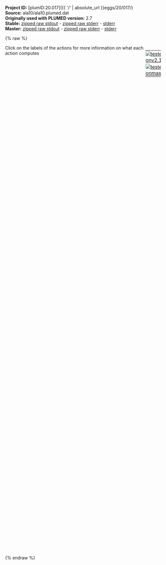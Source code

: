 **Project ID:** [plumID:20.017]({{ '/' | absolute_url }}eggs/20/017/)  
**Source:** ala10/ala10.plumed.dat  
**Originally used with PLUMED version:** 2.7  
**Stable:** [zipped raw stdout](ala10.plumed.dat.plumed.stdout.txt.zip) - [zipped raw stderr](ala10.plumed.dat.plumed.stderr.txt.zip) - [stderr](ala10.plumed.dat.plumed.stderr)  
**Master:** [zipped raw stdout](ala10.plumed.dat.plumed_master.stdout.txt.zip) - [zipped raw stderr](ala10.plumed.dat.plumed_master.stderr.txt.zip) - [stderr](ala10.plumed.dat.plumed_master.stderr)  

{% raw %}
<div style="width: 100%; float:left">
<div style="width: 90%; float:left" id="value_details_data/ala10/ala10.plumed.dat"> Click on the labels of the actions for more information on what each action computes </div>
<div style="width: 10%; float:left"><table><tr><td style="padding:1px"><a href="ala10.plumed.dat.plumed.stderr"><img src="https://img.shields.io/badge/v2.10-passing-green.svg" alt="tested onv2.10" /></a></td></tr><tr><td style="padding:1px"><a href="ala10.plumed.dat.plumed_master.stderr"><img src="https://img.shields.io/badge/master-passing-green.svg" alt="tested onmaster" /></a></td></tr></table></div></div>
<pre style="width=97%;">
<span class="plumedtooltip" style="color:green">UNITS<span class="right">This command sets the internal units for the code. <a href="https://www.plumed.org/doc-master/user-doc/html/_u_n_i_t_s.html" style="color:green">More details</a><i></i></span></span> <span class="plumedtooltip">LENGTH<span class="right">the units of lengths<i></i></span></span>=A <span class="plumedtooltip">TIME<span class="right">the units of time<i></i></span></span>=fs <span class="plumedtooltip">ENERGY<span class="right">the units of energy<i></i></span></span>=kcal/mol

<span style="display:none;" id="data/ala10/ala10.plumed.dat">The UNITS action with label <b></b> calculates something</span><b name="data/ala10/ala10.plumed.datb1" onclick='showPath("data/ala10/ala10.plumed.dat","data/ala10/ala10.plumed.datb1","data/ala10/ala10.plumed.datb1","violet")'>b1</b><span style="display:none;" id="data/ala10/ala10.plumed.datb1">The GROUP action with label <b>b1</b> calculates the following quantities:<table  align="center" frame="void" width="95%" cellpadding="5%"><tr><td width="5%"><b> Quantity </b>  </td><td width="5%"><b> Type </b>  </td><td><b> Description </b> </td></tr><tr><td width="5%">b1</td><td width="5%"><font color="violet">atoms</font></td><td>indices of atoms specified in GROUP</td></tr></table></span>: <span class="plumedtooltip" style="color:green">GROUP<span class="right">Define a group of atoms so that a particular list of atoms can be referenced with a single label in definitions of CVs or virtual atoms. <a href="https://www.plumed.org/doc-master/user-doc/html/_g_r_o_u_p.html" style="color:green">More details</a><i></i></span></span> <span class="plumedtooltip">ATOMS<span class="right">the numerical indexes for the set of atoms in the group<i></i></span></span>=5
<b name="data/ala10/ala10.plumed.datb2" onclick='showPath("data/ala10/ala10.plumed.dat","data/ala10/ala10.plumed.datb2","data/ala10/ala10.plumed.datb2","violet")'>b2</b><span style="display:none;" id="data/ala10/ala10.plumed.datb2">The GROUP action with label <b>b2</b> calculates the following quantities:<table  align="center" frame="void" width="95%" cellpadding="5%"><tr><td width="5%"><b> Quantity </b>  </td><td width="5%"><b> Type </b>  </td><td><b> Description </b> </td></tr><tr><td width="5%">b2</td><td width="5%"><font color="violet">atoms</font></td><td>indices of atoms specified in GROUP</td></tr></table></span>: <span class="plumedtooltip" style="color:green">GROUP<span class="right">Define a group of atoms so that a particular list of atoms can be referenced with a single label in definitions of CVs or virtual atoms. <a href="https://www.plumed.org/doc-master/user-doc/html/_g_r_o_u_p.html" style="color:green">More details</a><i></i></span></span> <span class="plumedtooltip">ATOMS<span class="right">the numerical indexes for the set of atoms in the group<i></i></span></span>=95
<b name="data/ala10/ala10.plumed.datcas" onclick='showPath("data/ala10/ala10.plumed.dat","data/ala10/ala10.plumed.datcas","data/ala10/ala10.plumed.datcas","violet")'>cas</b><span style="display:none;" id="data/ala10/ala10.plumed.datcas">The GROUP action with label <b>cas</b> calculates the following quantities:<table  align="center" frame="void" width="95%" cellpadding="5%"><tr><td width="5%"><b> Quantity </b>  </td><td width="5%"><b> Type </b>  </td><td><b> Description </b> </td></tr><tr><td width="5%">cas</td><td width="5%"><font color="violet">atoms</font></td><td>indices of atoms specified in GROUP</td></tr></table></span>: <span class="plumedtooltip" style="color:green">GROUP<span class="right">Define a group of atoms so that a particular list of atoms can be referenced with a single label in definitions of CVs or virtual atoms. <a href="https://www.plumed.org/doc-master/user-doc/html/_g_r_o_u_p.html" style="color:green">More details</a><i></i></span></span> <span class="plumedtooltip">ATOMS<span class="right">the numerical indexes for the set of atoms in the group<i></i></span></span>=5-100:10

<b name="data/ala10/ala10.plumed.datdend" onclick='showPath("data/ala10/ala10.plumed.dat","data/ala10/ala10.plumed.datdend","data/ala10/ala10.plumed.datdend","black")'>dend</b><span style="display:none;" id="data/ala10/ala10.plumed.datdend">The DISTANCE action with label <b>dend</b> calculates the following quantities:<table  align="center" frame="void" width="95%" cellpadding="5%"><tr><td width="5%"><b> Quantity </b>  </td><td width="5%"><b> Type </b>  </td><td><b> Description </b> </td></tr><tr><td width="5%">dend</td><td width="5%"><font color="black">scalar</font></td><td>the DISTANCE between this pair of atoms</td></tr></table></span>: <span class="plumedtooltip" style="color:green">DISTANCE<span class="right">Calculate the distance between a pair of atoms. <a href="https://www.plumed.org/doc-master/user-doc/html/_d_i_s_t_a_n_c_e.html" style="color:green">More details</a><i></i></span></span> <span class="plumedtooltip">ATOMS<span class="right">the pair of atom that we are calculating the distance between<i></i></span></span>=<b name="data/ala10/ala10.plumed.datb1">b1</b>,<b name="data/ala10/ala10.plumed.datb2">b2</b>
<b name="data/ala10/ala10.plumed.datrg" onclick='showPath("data/ala10/ala10.plumed.dat","data/ala10/ala10.plumed.datrg","data/ala10/ala10.plumed.datrg","black")'>rg</b><span style="display:none;" id="data/ala10/ala10.plumed.datrg">The GYRATION action with label <b>rg</b> calculates the following quantities:<table  align="center" frame="void" width="95%" cellpadding="5%"><tr><td width="5%"><b> Quantity </b>  </td><td width="5%"><b> Type </b>  </td><td><b> Description </b> </td></tr><tr><td width="5%">rg</td><td width="5%"><font color="black">scalar</font></td><td>the radius of gyration</td></tr></table></span>: <span class="plumedtooltip" style="color:green">GYRATION<span class="right">Calculate the radius of gyration, or other properties related to it. <a href="https://www.plumed.org/doc-master/user-doc/html/_g_y_r_a_t_i_o_n.html" style="color:green">More details</a><i></i></span></span> <span class="plumedtooltip">TYPE<span class="right"> The type of calculation relative to the Gyration Tensor you want to perform<i></i></span></span>=RADIUS <span class="plumedtooltip">ATOMS<span class="right">the group of atoms that you are calculating the Gyration Tensor for<i></i></span></span>=<b name="data/ala10/ala10.plumed.datcas">cas</b>

<span style="color:blue" class="comment">#The conversion factor is 69.4786 pN = 1 kcal/mol/Angstrom</span>
<br/><span style="color:blue" class="comment">#-10 pN to 10 pN</span>
<b name="data/ala10/ala10.plumed.datf" onclick='showPath("data/ala10/ala10.plumed.dat","data/ala10/ala10.plumed.datf","data/ala10/ala10.plumed.datf","black")'>f</b><span style="display:none;" id="data/ala10/ala10.plumed.datf">The FISST action with label <b>f</b> calculates the following quantities:<table  align="center" frame="void" width="95%" cellpadding="5%"><tr><td width="5%"><b> Quantity </b>  </td><td width="5%"><b> Type </b>  </td><td><b> Description </b> </td></tr><tr><td width="5%">f.bias</td><td width="5%"><font color="black">scalar</font></td><td>the instantaneous value of the bias potential</td></tr><tr><td width="5%">f.force2</td><td width="5%"><font color="black">scalar</font></td><td>squared value of force from the bias.</td></tr><tr><td width="5%">f.dend_fbar</td><td width="5%"><font color="black">scalar</font></td><td>For each named CV biased, there will be a corresponding output CV_fbar storing the current linear bias prefactor. This particular component measures this quantity for the input CV named dend</td></tr></table></span>: <span class="plumedtooltip" style="color:green">FISST<span class="right">Compute and apply the optimal linear force on an observable to enhance sampling of conformational distributions over a range of applied forces. <a href="https://www.plumed.org/doc-master/user-doc/html/_f_i_s_s_t.html" style="color:green">More details</a><i></i></span></span> <span class="plumedtooltip">MIN_FORCE<span class="right">Minimum force (per CV) to use for sampling<i></i></span></span>=-0.144 <span class="plumedtooltip">MAX_FORCE<span class="right">Maximum force (per CV) to use for sampling<i></i></span></span>=0.144 <span class="plumedtooltip">PERIOD<span class="right">Steps corresponding to the learning rate<i></i></span></span>=200 <span class="plumedtooltip">NINTERPOLATE<span class="right">Number of grid points on which to do interpolation<i></i></span></span>=31 <span class="plumedtooltip">ARG<span class="right">the labels of the scalars on which the bias will act<i></i></span></span>=<b name="data/ala10/ala10.plumed.datdend">dend</b> <span class="plumedtooltip">OUT_RESTART<span class="right">Output file for all information needed to continue FISST simulation<i></i></span></span>=ala10_pull_fRange_fmin-10_fmax10.restart.txt <span class="plumedtooltip">OUT_OBSERVABLE<span class="right">Output file putting weights needed to compute observables at different force values<i></i></span></span>=ala10_pull_fRange_fmin-10_fmax10.observable.txt <span class="plumedtooltip">OBSERVABLE_FREQ<span class="right"><i></i></span></span>=1000 <span class="plumedtooltip">CENTER<span class="right"> The CV value at which the applied bias energy will be zero<i></i></span></span>=0 <span class="plumedtooltip">RESTART_FMT<span class="right">the format that should be used to output real numbers in FISST restarts<i></i></span></span>=%e 

<span class="plumedtooltip" style="color:green">PRINT<span class="right">Print quantities to a file. <a href="https://www.plumed.org/doc-master/user-doc/html/_p_r_i_n_t.html" style="color:green">More details</a><i></i></span></span> <span class="plumedtooltip">ARG<span class="right">the labels of the values that you would like to print to the file<i></i></span></span>=<b name="data/ala10/ala10.plumed.datdend">dend</b>,<b name="data/ala10/ala10.plumed.datrg">rg</b>,<b name="data/ala10/ala10.plumed.datf">f.dend_fbar</b>,<b name="data/ala10/ala10.plumed.datf">f.bias</b>,<b name="data/ala10/ala10.plumed.datf">f.force2</b> <span class="plumedtooltip">FILE<span class="right">the name of the file on which to output these quantities<i></i></span></span>=ala10_pull_fRange_fmin-10_fmax10.colvar.txt <span class="plumedtooltip">STRIDE<span class="right"> the frequency with which the quantities of interest should be output<i></i></span></span>=1000
</pre>
{% endraw %}
